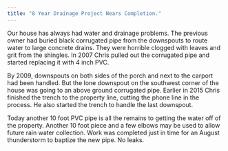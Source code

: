 ```yaml
---
title: "8 Year Drainage Project Nears Completion."
---
```

Our house has always had water and drainage problems.  The previous owner had buried black corrugated pipe from the downspouts to route water to large concrete drains.  They were horrible clogged with leaves and grit from the shingles.  In 2007 Chris pulled out the corrugated pipe and started replacing it with 4 inch PVC.

By 2009, downspouts on both sides of the porch and next to the carport had been handled.  But the lone downspout on the southwest corner of the house was going to an above ground corrugated pipe.  Earlier in 2015 Chris finished the trench to the property line, cutting the phone line in the process.  He also started the trench to handle the last downspout.

Today another 10 foot PVC pipe is all the remains to getting the water off of the property.  Another 10 foot piece and a few elbows may be used to allow future rain water collection.  Work was completed just in time for an August thunderstorm to baptize the new pipe.  No leaks.

